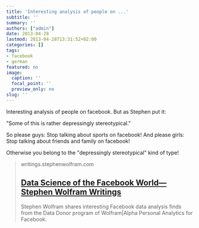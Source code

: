 ```yaml
---
title: 'Interesting analysis of people on ...'
subtitle: ''
summary: ''
authors: ["admin"]
date: 2013-04-28
lastmod: 2013-04-28T13:31:52+02:00
categories: []
tags:
- facebook
- german
featured: no
image:
  caption: ''
  focal_point: ''
  preview_only: no
slug: ''
---
```

Interesting analysis of people on facebook. But as Stephen put it:

"Some of this is rather depressingly stereotypical."

So please guys: Stop talking about sports on facebook!
And please girls: Stop talking about friends and family on facebook!

Otherwise you belong to the "depressingly stereotypical" kind of type!
> writings.stephenwolfram.com
> ## [Data Science of the Facebook World—Stephen Wolfram Writings](http://blog.stephenwolfram.com/2013/04/data-science-of-the-facebook-world/)
>
>Stephen Wolfram shares interesting Facebook data analysis finds from the Data Donor program of Wolfram|Alpha Personal Analytics for Facebook.


